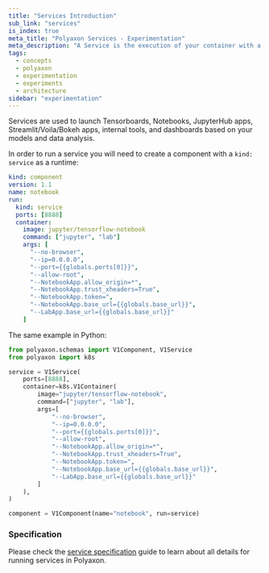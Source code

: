 ```yaml
---
title: "Services Introduction"
sub_link: "services"
is_index: true
meta_title: "Polyaxon Services - Experimentation"
meta_description: "A Service is the execution of your container with a service."
tags:
  - concepts
  - polyaxon
  - experimentation
  - experiments
  - architecture
sidebar: "experimentation"
---
```


Services are used to launch Tensorboards, Notebooks, JupyterHub apps, Streamlit/Voila/Bokeh apps, internal tools,
and dashboards based on your models and data analysis.

In order to run a service you will need to create a component with a `kind: service` as a runtime:

```yaml
kind: component
version: 1.1
name: notebook
run:
  kind: service
  ports: [8888]
  container:
    image: jupyter/tensorflow-notebook
    command: ["jupyter", "lab"]
    args: [
      "--no-browser",
      "--ip=0.0.0.0",
      "--port={{globals.ports[0]}}",
      "--allow-root",
      "--NotebookApp.allow_origin=*",
      "--NotebookApp.trust_xheaders=True",
      "--NotebookApp.token=",
      "--NotebookApp.base_url={{globals.base_url}}",
      "--LabApp.base_url={{globals.base_url}}"
    ]
```

The same example in Python:

```python
from polyaxon.schemas import V1Component, V1Service
from polyaxon import k8s

service = V1Service(
    ports=[8888],
    container=k8s.V1Container(
        image="jupyter/tensorflow-notebook",
        command=["jupyter", "lab"],
        args=[
            "--no-browser",
            "--ip=0.0.0.0",
            "--port={{globals.ports[0]}}",
            "--allow-root",
            "--NotebookApp.allow_origin=*",
            "--NotebookApp.trust_xheaders=True",
            "--NotebookApp.token=",
            "--NotebookApp.base_url={{globals.base_url}}",
            "--LabApp.base_url={{globals.base_url}}"
        ]
    ),
)

component = V1Component(name="notebook", run=service)
```

### Specification

Please check the [service specification](/docs/experimentation/services/specification/) guide to learn about all details for running services in Polyaxon.
